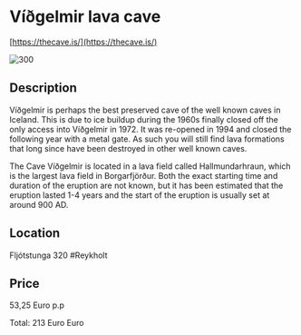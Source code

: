 # Víðgelmir lava cave

[https://thecave.is/](https://thecave.is/)

![300]([https://thecave.is/](https://thecave.is/)wp-content/uploads/2021/03/DSC8542-1.jpg)

## Description

Víðgelmir is perhaps the best preserved cave of the well known caves in Iceland. This is due to ice buildup during the 1960s finally closed off the only access into Víðgelmir in 1972. It was re-opened in 1994 and closed the following year with a metal gate. As such you will still find lava formations that long since have been destroyed in other well known caves.

The Cave Víðgelmir is located in a lava field called Hallmundarhraun, which is the largest lava field in Borgarfjörður. Both the exact starting time and duration of the eruption are not known, but it has been estimated that the eruption lasted 1-4 years and the start of the eruption is usually set at around 900 AD.

## Location

Fljótstunga 320 #Reykholt 

## Price

53,25 Euro p.p

Total: 213 Euro
Euro
